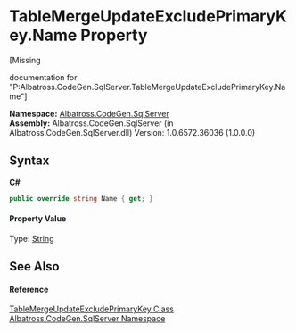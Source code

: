 # TableMergeUpdateExcludePrimaryKey.Name Property 
 

\[Missing <summary> documentation for "P:Albatross.CodeGen.SqlServer.TableMergeUpdateExcludePrimaryKey.Name"\]

**Namespace:**&nbsp;<a href="9727DDEC">Albatross.CodeGen.SqlServer</a><br />**Assembly:**&nbsp;Albatross.CodeGen.SqlServer (in Albatross.CodeGen.SqlServer.dll) Version: 1.0.6572.36036 (1.0.0.0)

## Syntax

**C#**<br />
``` C#
public override string Name { get; }
```


#### Property Value
Type: <a href="http://msdn2.microsoft.com/en-us/library/s1wwdcbf" target="_blank">String</a>

## See Also


#### Reference
<a href="D8FF1092">TableMergeUpdateExcludePrimaryKey Class</a><br /><a href="9727DDEC">Albatross.CodeGen.SqlServer Namespace</a><br />